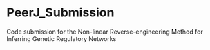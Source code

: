 # PeerJ_Submission
Code submission for the Non-linear Reverse-engineering Method for Inferring Genetic Regulatory Networks
